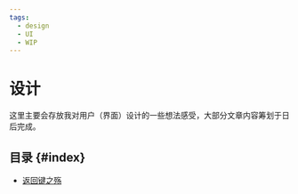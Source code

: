 ```yaml
---
tags:
  - design
  - UI
  - WIP
---
```


# 设计

这里主要会存放我对用户（界面）设计的一些想法感受，大部分文章内容筹划于日后完成。

## 目录 {#index}

- [返回键之殇](/design/backrage)
